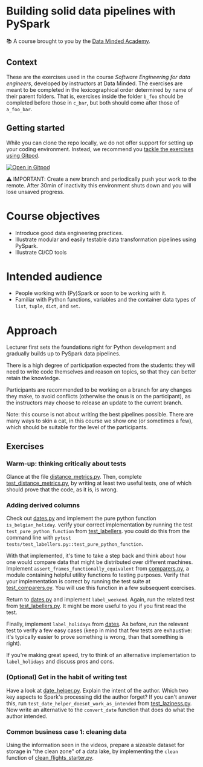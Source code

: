 # Building solid data pipelines with PySpark

📚 A course brought to you by the [Data Minded Academy].

## Context

These are the exercises used in the course *Software Engineering for data 
engineers*, developed by instructors at Data Minded. The exercises are meant
to be completed in the lexicographical order determined by name of their
parent folders. That is, exercises inside the folder `b_foo` should be
completed before those in `c_bar`, but both should come after those of
`a_foo_bar`.

## Getting started

While you can clone the repo locally, we do not offer support for setting up
your coding environment. Instead, we recommend you [tackle the exercises
using Gitpod][this gitpod].

[![Open in Gitpod][gitpod logo]][this gitpod]


⚠ IMPORTANT: Create a new branch and periodically push your work to the remote.
After 30min of inactivity this environment shuts down and you will lose unsaved
progress.

# Course objectives

- Introduce good data engineering practices.
- Illustrate modular and easily testable data transformation pipelines using
  PySpark.
- Illustrate CI/CD tools

# Intended audience

- People working with (Py)Spark or soon to be working with it.
- Familiar with Python functions, variables and the container data types of
  `list`, `tuple`, `dict`, and `set`.

# Approach

Lecturer first sets the foundations right for Python development and
gradually builds up to PySpark data pipelines.

There is a high degree of participation expected from the students: they
will need to write code themselves and reason on topics, so that they can
better retain the knowledge. 
  
Participants are recommended to be working on a branch for any changes they
make, to avoid conflicts (otherwise the onus is on the participant), as the
instructors may choose to release an update to the current branch.

Note: this course is not about writing the best pipelines possible. There are
many ways to skin a cat, in this course we show one (or sometimes a few), which
should be suitable for the level of the participants.

## Exercises

### Warm-up: thinking critically about tests

Glance at the file
[distance_metrics.py](./exercises/b_unit_test_demo/distance_metrics.py). Then,
complete [test_distance_metrics.py](./tests/test_distance_metrics.py), by
writing at least two useful tests, one of which should prove that the code, as
it is, is wrong.

### Adding derived columns

Check out [dates.py](exercises/c_labellers/dates.py) and implement the pure
python function `is_belgian_holiday`. verify your correct implementation by
running the test `test_pure_python_function` from
[test_labellers](tests/test_labellers.py). you could do this from the command
line with `pytest tests/test_labellers.py::test_pure_python_function`.

With that implemented, it's time to take a step back and think about how one
would compare data that might be distributed over different machines. Implement
`assert_frames_functionally_equivalent` from
[comparers.py](tests/comparers.py), a module containing helpful utility
functions fo testing purposes.  Verify that your implementation is correct by
running the test suite at [test_comparers.oy](tests/test_comparers.py). You
will use this function in a few subsequent exercises.

Return to [dates.py](exercises/c_labellers/dates.py) and
implement `label_weekend`. Again, run the related test from
[test_labellers.py](tests/test_labellers.py). It might be more useful to you if
you first read the test.

Finally, implement `label_holidays` from [dates](exercises/c_labellers/dates.py). 
As before, run the relevant test to verify a few easy cases (keep in mind that 
few tests are exhaustive: it's typically easier to prove something is wrong, 
than that something is right).

If you're making great speed, try to think of an alternative implementation 
to `label_holidays` and discuss pros and cons.

### (Optional) Get in the habit of writing test

Have a look at [date_helper.py](exercises/d_laziness/date_helper.py). Explain the intent of the
author. Which two key aspects to Spark's processing did the author forget? If 
you can't answer this, run `test_date_helper_doesnt_work_as_intended` from 
[test_laziness.py](exercises/d_laziness/test_laziness.py). Now write an alternative to the 
`convert_date` function that does do what the author intended.

### Common business case 1: cleaning data

Using the information seen in the videos, prepare a sizeable dataset for 
storage in "the clean zone" of a data lake, by implementing the `clean` 
function of [clean_flights_starter.py](exercises/h_cleansers/clean_flights_starter.py).

[this gitpod]: https://gitpod.io/#https://github.com/oliverw1/sweng_for_deng
[gitpod logo]: https://gitpod.io/button/open-in-gitpod.svg
[Data Minded Academy]: https://www.dataminded.academy/
